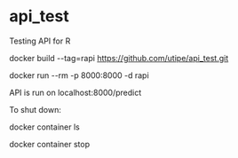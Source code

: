 # api_test
Testing API for R

docker build --tag=rapi https://github.com/utipe/api_test.git

docker run --rm -p 8000:8000 -d rapi

API is run on localhost:8000/predict

To shut down:

docker container ls

docker container stop <container ID>
